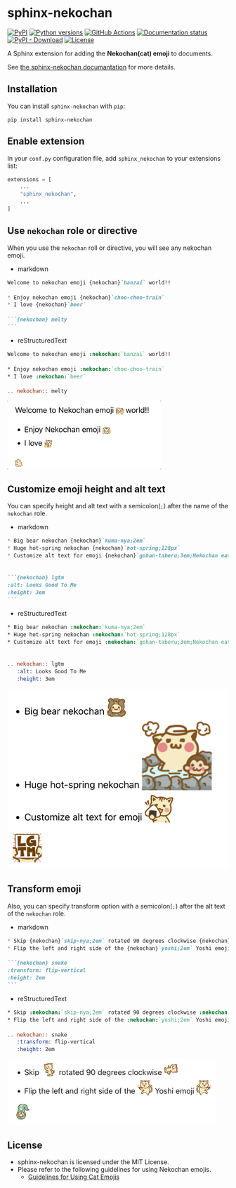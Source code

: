 # sphinx-nekochan

[![PyPI][pypi-badge]][pypi-link]
[![Python versions][versions-badge]][pypi-link]
[![GitHub Actions][github-ci-badge]][github-ci-link]
[![Documentation status][rtd-badge]][rtd-link]
[![PyPI - Download][downloads-badge]][downloads-link]
[![License][license-badge]][license-link]

[pypi-badge]: https://img.shields.io/pypi/v/sphinx-nekochan.svg
[pypi-link]: https://pypi.org/project/sphinx-nekochan/
[versions-badge]: https://img.shields.io/pypi/pyversions/sphinx-nekochan.svg
[github-ci-badge]: https://github.com/takanory/sphinx-nekochan/actions/workflows/workflow.yml/badge.svg
[github-ci-link]: https://github.com/takanory/sphinx-nekochan/actions
[rtd-badge]: https://readthedocs.org/projects/sphinx-nekochan/badge/?version=latest
[rtd-link]: https://sphinx-nekochan.readthedocs.io/
[downloads-badge]: https://img.shields.io/pypi/dm/sphinx-nekochan.svg
[downloads-link]: https://pypistats.org/packages/sphinx-nekochan
[license-badge]: https://img.shields.io/pypi/l/sphinx-nekochan.svg
[license-link]: https://github.com/takanory/sphinx-nekochan/blob/main/LICENSE

A Sphinx extension for adding the **Nekochan(cat) emoji** to documents.

See [the sphinx-nekochan documantation](https://sphinx-nekochan.readthedocs.io/) for more details.

## Installation

You can install `sphinx-nekochan` with `pip`:

```
pip install sphinx-nekochan
```

## Enable extension

In your `conf.py` configuration file, add `sphinx_nekochan` to your extensions list:

```python
extensions = [
    ...
    "sphinx_nekochan",
    ...
]
```

## Use `nekochan` role or directive

When you use the `nekochan` roll or directive, you will see any nekochan emoji.

* markdown

````markdown
Welcome to nekochan emoji {nekochan}`banzai` world!!

* Enjoy nekochan emoji {nekochan}`choo-choo-train`
* I love {nekochan}`beer`

```{nekochan} melty
```
````

* reStructuredText

```rst
Welcome to nekochan emoji :nekochan:`banzai` world!!

* Enjoy nekochan emoji :nekochan:`choo-choo-train`
* I love :nekochan:`beer`

.. nekochan:: melty
```

![nekochan emoji with text](https://raw.githubusercontent.com/takanory/sphinx-nekochan/main/nekochan-emoji-with-text.gif)

## Customize emoji height and alt text

You can specify height and alt text with a semicolon(`;`) after the name of the `nekochan` role.

* markdown

````markdown
* Big bear nekochan {nekochan}`kuma-nya;2em`
* Huge hot-spring nekochan {nekochan}`hot-spring;128px`
* Customize alt text for emoji {nekochan}`gohan-taberu;3em;Nekochan eating rice ball`


```{nekochan} lgtm
:alt: Looks Good To Me
:height: 3em
```
````

* reStructuredText

```rst
* Big bear nekochan :nekochan:`kuma-nya;2em`
* Huge hot-spring nekochan :nekochan:`hot-spring;128px`
* Customize alt text for emoji :nekochan:`gohan-taberu;3em;Nekochan eating rice ball`


.. nekochan:: lgtm
   :alt: Looks Good To Me
   :height: 3em
```

![customize emoji height and alt text](https://raw.githubusercontent.com/takanory/sphinx-nekochan/main/custom-height-alt.png)

## Transform emoji

Also, you can specify transform option with a semicolon(`;`) after the alt text of the `nekochan` role.

* markdown

````markdown
* Skip {nekochan}`skip-nya;2em` rotated 90 degrees clockwise {nekochan}`skip-nya;2em;;rotate-90`
* Flip the left and right side of the {nekochan}`yoshi;2em` Yoshi emoji {nekochan}`yoshi;2em;;flip-horizontal`

```{nekochan} snake
:transform: flip-vertical
:height: 2em
```
````

* reStructuredText

```rst
* Skip :nekochan:`skip-nya;2em` rotated 90 degrees clockwise :nekochan:`skip-nya;2em;;rotate-90`
* Flip the left and right side of the :nekochan:`yoshi;2em` Yoshi emoji :nekochan:`yoshi;2em;;flip-horizontal`

.. nekochan:: snake
   :transform: flip-vertical
   :height: 2em
```

![Transform emoji](https://raw.githubusercontent.com/takanory/sphinx-nekochan/main/transform-emoji.png)

## License

* sphinx-nekochan is licensed under the MIT License.
* Please refer to the following guidelines for using Nekochan emojis.
  * [Guidelines for Using Cat Emojis](https://note.com/shikamatsu/n/n8818bb5ebea1#8b38f78f-1883-46c6-a596-63d9bf4c69da)
